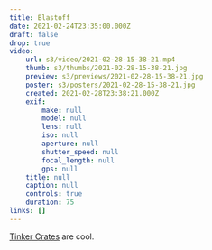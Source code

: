 ```yaml
---
title: Blastoff
date: 2021-02-24T23:35:00.000Z
draft: false
drop: true
video:
    url: s3/video/2021-02-28-15-38-21.mp4
    thumb: s3/thumbs/2021-02-28-15-38-21.jpg
    preview: s3/previews/2021-02-28-15-38-21.jpg
    poster: s3/posters/2021-02-28-15-38-21.jpg
    created: 2021-02-28T23:38:21.000Z
    exif:
        make: null
        model: null
        lens: null
        iso: null
        aperture: null
        shutter_speed: null
        focal_length: null
        gps: null
    title: null
    caption: null
    controls: true
    duration: 75
links: []
---
```


[Tinker Crates](https://www.kiwico.com/tinker) are cool.
